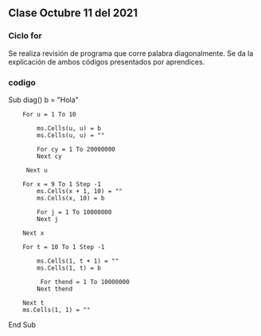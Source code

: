 ## Clase Octubre 11 del 2021

### Ciclo for 

Se realiza revisión de programa que corre palabra diagonalmente. Se da la explicación de ambos códigos presentados por aprendices.

### codigo

Sub diag()
        b = "Hola"
     
        For u = 1 To 10
        
            ms.Cells(u, u) = b
            ms.Cells(u, u) = ""
        
            For cy = 1 To 20000000
            Next cy
            
         Next u
    
        For x = 9 To 1 Step -1
            ms.Cells(x + 1, 10) = ""
            ms.Cells(x, 10) = b
         
            For j = 1 To 10000000
            Next j
             
        Next x
    
        For t = 10 To 1 Step -1
         
            ms.Cells(1, t + 1) = ""
            ms.Cells(1, t) = b

             For thend = 1 To 10000000
            Next thend
                     
        Next t
        ms.Cells(1, 1) = ""
End Sub

